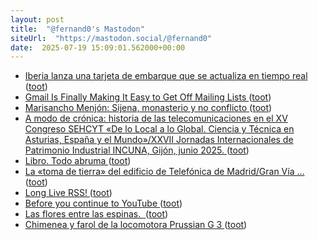 ```yaml
---
layout: post
title:  "@fernand0's Mastodon"
siteUrl:  "https://mastodon.social/@fernand0"
date:  2025-07-19 15:09:01.562000+00:00
---
```

*  [Iberia lanza una tarjeta de embarque que se actualiza en tiempo real  ](https://grupo.iberia.es/pressrelease/details/23187) ([toot](https://mastodon.social/@fernand0/114880527827384427))
*  [Gmail Is Finally Making It Easy to Get Off Mailing Lists ](https://lifehacker.com/tech/gmail-is-finally-making-it-easy-to-get-off-mailing-list) ([toot](https://mastodon.social/@fernand0/114880303145812617))
*  [Marisancho Menjón: Sijena, monasterio y no conflicto ](https://www.abc.es/opinion/marisancho-menjon-sijena-monasterio-conflicto-20250714163359-nt.html#vca=cm-genera) ([toot](https://mastodon.social/@fernand0/114879569422606871))
*  [A modo de crónica: historia de las telecomunicaciones en el XV Congreso SEHCYT «De lo Local a lo Global. Ciencia y Técnica en Asturias, España y el Mundo»/XXVII Jornadas Internacionales de Patrimonio Industrial INCUNA, Gijón, junio 2025. ](https://historiatelefonia.com/2025/06/30/a-modo-de-cronica-historia-de-las-telecomunicaciones-en-el-xv-congreso-sehcyt-de-lo-local-a-lo-global-ciencia-y-tecnica-en-asturias-espana-y-el-mundo-xxvii-jornadas-internacionales-de-patrimoni) ([toot](https://mastodon.social/@fernand0/114879340378335732))
*  [Libro. Todo abruma ](https://fotografiasenmovimiento.wordpress.com/2025/07/19/libro-todo-abruma) ([toot](https://mastodon.social/@fernand0/114879269061705191))
*  [La «toma de tierra» del edificio de Telefónica de Madrid/Gran Vía … ](https://historiatelefonia.com/2025/06/26/la-toma-de-tierra-del-edificio-de-telefonica-de-madrid-gran-via) ([toot](https://mastodon.social/@fernand0/114879095947558282))
*  [Long Live RSS! ](https://hackaday.com/2025/07/10/long-live-rss) ([toot](https://mastodon.social/@fernand0/114878893156376788))
*  [Before you continue to YouTube ](https://m.youtube.com/playlist?list=OLAK5uy_lffpXxvAu_FgHTD3y-9USTYdnKdN6bS7) ([toot](https://mastodon.social/@fernand0/114878770222088566))
*  [Las flores entre las espinas.  ](https://avecesunafoto.wordpress.com/2025/07/18/las-flores-entre-las-espinas) ([toot](https://mastodon.social/@fernand0/114877383370631862))
*  [Chimenea y farol de la locomotora Prussian G 3 ](https://www.flickr.com/photos/fernand0/54636762303) ([toot](https://mastodon.social/@fernand0/114877361592436378))

